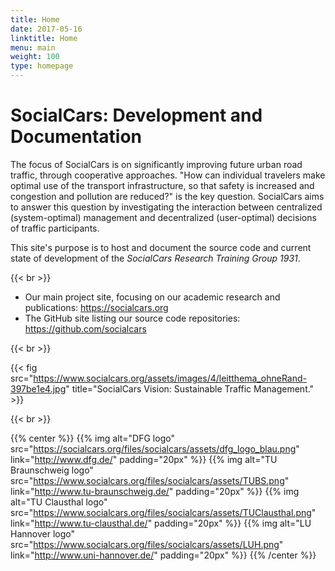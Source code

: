```yaml
---
title: Home
date: 2017-05-16
linktitle: Home
menu: main
weight: 100
type: homepage
---
```


# SocialCars: Development and Documentation

The focus of SocialCars is on significantly improving future urban road traffic, through cooperative approaches.
"How can individual travelers make optimal use of the transport infrastructure, so that safety is increased and congestion and pollution are reduced?" is the key question.
SocialCars aims to answer this question by investigating the interaction between centralized (system-optimal) management and decentralized (user-optimal) decisions of traffic participants.

This site's purpose is to host and document the source code and current state of development of the *SocialCars Research Training Group 1931*.

{{< br >}}

* Our main project site, focusing on our academic research and publications: https://socialcars.org
* The GitHub site listing our source code repositories: https://github.com/socialcars

{{< br >}}

{{< fig src="https://www.socialcars.org/assets/images/4/leitthema_ohneRand-397be1e4.jpg" title="SocialCars Vision: Sustainable Traffic Management." >}}

{{< br >}}

{{% center %}}
{{% img alt="DFG logo" src="https://socialcars.org/files/socialcars/assets/dfg_logo_blau.png" link="http://www.dfg.de/" padding="20px" %}}
{{% img alt="TU Braunschweig logo" src="https://www.socialcars.org/files/socialcars/assets/TUBS.png" link="http://www.tu-braunschweig.de/" padding="20px" %}}
{{% img alt="TU Clausthal logo" src="https://www.socialcars.org/files/socialcars/assets/TUClausthal.png" link="http://www.tu-clausthal.de/" padding="20px" %}}
{{% img alt="LU Hannover logo" src="https://www.socialcars.org/files/socialcars/assets/LUH.png" link="http://www.uni-hannover.de/" padding="20px" %}}
{{% /center %}}
